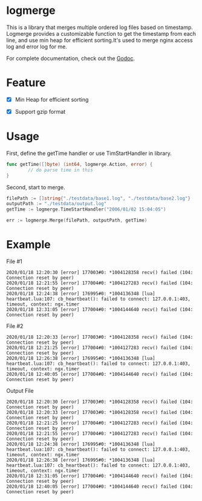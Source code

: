 logmerge
===========

This is a library that merges multiple ordered log files based on timestamp. Logmerge provides a customizable function to get the timestamp from each line, and use min heap for efficient sorting.It's used to merge nginx access log and error log for me.

For complete documentation, check out the [Godoc][1].


Feature
===========

- [x] Min Heap for efficient sorting
- [x] Support gzip format


Usage
===========

First, define the getTime handler or use TimStartHandler in library.

```go
func getTime([]byte) (int64, logmerge.Action, error) {
        // do parse time in this
}
```

Second, start to merge.

```go
filePath := []string{"./testdata/base1.log", "./testdata/base2.log"}
outputPath := "./testdata/output.log"
getTime := logmerge.TimeStartHandler("2006/01/02 15:04:05")

err := logmerge.Merge(filePath, outputPath, getTime)
```


Example
=========

File #1

```
2020/01/18 12:20:30 [error] 177003#0: *1004128358 recv() failed (104: Connection reset by peer)
2020/01/18 12:21:55 [error] 177004#0: *1004127283 recv() failed (104: Connection reset by peer)
2020/01/18 12:24:38 [error] 176995#0: *1004136348 [lua] heartbeat.lua:107: cb_heartbeat(): failed to connect: 127.0.0.1:403, timeout, context: ngx.timer
2020/01/18 12:31:05 [error] 177004#0: *1004144640 recv() failed (104: Connection reset by peer)
```

File #2

```
2020/01/18 12:20:33 [error] 177003#0: *1004128358 recv() failed (104: Connection reset by peer)
2020/01/18 12:21:25 [error] 177004#0: *1004127283 recv() failed (104: Connection reset by peer)
2020/01/18 12:26:38 [error] 176995#0: *1004136348 [lua] heartbeat.lua:107: cb_heartbeat(): failed to connect: 127.0.0.1:403, timeout, context: ngx.timer
2020/01/18 12:40:05 [error] 177004#0: *1004144640 recv() failed (104: Connection reset by peer)
```

Output File

```
2020/01/18 12:20:30 [error] 177003#0: *1004128358 recv() failed (104: Connection reset by peer)
2020/01/18 12:20:33 [error] 177003#0: *1004128358 recv() failed (104: Connection reset by peer)
2020/01/18 12:21:25 [error] 177004#0: *1004127283 recv() failed (104: Connection reset by peer)
2020/01/18 12:21:55 [error] 177004#0: *1004127283 recv() failed (104: Connection reset by peer)
2020/01/18 12:24:38 [error] 176995#0: *1004136348 [lua] heartbeat.lua:107: cb_heartbeat(): failed to connect: 127.0.0.1:403, timeout, context: ngx.timer
2020/01/18 12:26:38 [error] 176995#0: *1004136348 [lua] heartbeat.lua:107: cb_heartbeat(): failed to connect: 127.0.0.1:403, timeout, context: ngx.timer
2020/01/18 12:31:05 [error] 177004#0: *1004144640 recv() failed (104: Connection reset by peer)
2020/01/18 12:40:05 [error] 177004#0: *1004144640 recv() failed (104: Connection reset by peer)
```

[1]: https://godoc.org/github.com/starsz/logmerge
